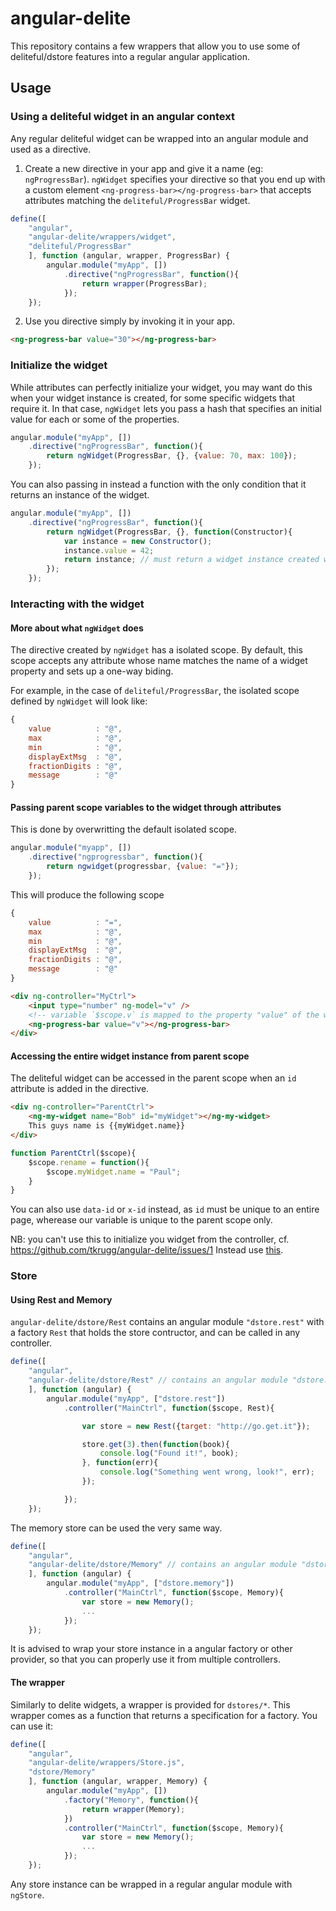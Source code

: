 <!-- TODO: mention something on on-click type of attributes -->

# angular-delite

This repository contains a few wrappers that allow you to use some 
of deliteful/dstore features into a regular angular application.

## Usage

### Using a deliteful widget in an angular context

Any regular deliteful widget can be wrapped into an angular module and used as
a directive. 

1. Create a new directive in your app and give it a name (eg: `ngProgressBar`).
`ngWidget` specifies your directive so that you end up with a custom element `<ng-progress-bar></ng-progress-bar>`
that accepts attributes matching the `deliteful/ProgressBar` widget.
```js
define([
	"angular",
	"angular-delite/wrappers/widget",
	"deliteful/ProgressBar"
	], function (angular, wrapper, ProgressBar) {
		angular.module("myApp", [])
			.directive("ngProgressBar", function(){
				return wrapper(ProgressBar);
			});
	});
```
2. Use you directive simply by invoking it in your app.
```html
<ng-progress-bar value="30"></ng-progress-bar>
```

<a id="init"></a>
### Initialize the widget
While attributes can perfectly initialize your widget, you may want do this when your widget instance is created, 
for some specific widgets that require it.
In that case, `ngWidget` lets you pass a hash that specifies an initial value for each or some of the properties.

```js
angular.module("myApp", [])
	.directive("ngProgressBar", function(){
		return ngWidget(ProgressBar, {}, {value: 70, max: 100});
	});
```

You can also passing in instead a function with the only condition that it returns an instance of the widget.

```js
angular.module("myApp", [])
	.directive("ngProgressBar", function(){
		return ngWidget(ProgressBar, {}, function(Constructor){
			var instance = new Constructor();
			instance.value = 42;
			return instance; // must return a widget instance created with Constructor
		});
	});
```


### Interacting with the widget

#### More about what `ngWidget` does

The directive created by `ngWidget` has a isolated scope. By default, this scope accepts any attribute whose name
matches the name of a widget property and sets up a one-way biding.

For example, in the case of `deliteful/ProgressBar`, the isolated scope defined by `ngWidget` will look like:
```js
{
	value          : "@",
	max            : "@",
	min            : "@",
	displayExtMsg  : "@",
	fractionDigits : "@",
	message        : "@"
}
```

#### Passing parent scope variables to the widget through attributes
This is done by overwritting the default isolated scope.

```js
angular.module("myapp", [])
	.directive("ngprogressbar", function(){
		return ngwidget(progressbar, {value: "="});
	});
```

This will produce the following scope 

```js
{
	value          : "=",
	max            : "@",
	min            : "@",
	displayExtMsg  : "@",
	fractionDigits : "@",
	message        : "@"
}
```

```html
<div ng-controller="MyCtrl">
	<input type="number" ng-model="v" />
	<!-- variable `$scope.v` is mapped to the property "value" of the widget -->
	<ng-progress-bar value="v"></ng-progress-bar>
</div>
```

#### Accessing the entire widget instance from parent scope
The deliteful widget can be accessed in the parent scope when an `id` attribute is added in the directive.

```html
<div ng-controller="ParentCtrl">
	<ng-my-widget name="Bob" id="myWidget"></ng-my-widget>
	This guys name is {{myWidget.name}}
</div>
```

```js
function ParentCtrl($scope){
	$scope.rename = function(){
		$scope.myWidget.name = "Paul";
	}
}
```

You can also use `data-id` or `x-id` instead, as `id` must be unique to an entire page, 
wherease our variable is unique to the parent scope only.

NB: you can't use this to initialize you widget from the controller, cf. https://github.com/tkrugg/angular-delite/issues/1
Instead use [this](#init).

### Store

#### Using Rest and Memory
`angular-delite/dstore/Rest` contains an angular module `"dstore.rest"` with a 
factory `Rest` that holds the store contructor, and can be called in any controller.

```js
define([
	"angular",
	"angular-delite/dstore/Rest" // contains an angular module "dstore.rest"
	], function (angular) {
		angular.module("myApp", ["dstore.rest"])
			.controller("MainCtrl", function($scope, Rest){

				var store = new Rest({target: "http://go.get.it"});

				store.get(3).then(function(book){
					console.log("Found it!", book);
				}, function(err){
					console.log("Something went wrong, look!", err);
				});

			});
	});
```

The memory store can be used the very same way.

```js
define([
	"angular",
	"angular-delite/dstore/Memory" // contains an angular module "dstore.memory"
	], function (angular) {
		angular.module("myApp", ["dstore.memory"])
			.controller("MainCtrl", function($scope, Memory){
				var store = new Memory();
				...
			});
	});
```

It is advised to wrap your store instance in a angular factory or other provider, so that you 
can properly use it from multiple controllers.

#### The wrapper
Similarly to delite widgets, a wrapper is provided for `dstores/*`. 
This wrapper comes as a function that returns a specification for a factory.
You can use it:

```js
define([
	"angular",
	"angular-delite/wrappers/Store.js",
	"dstore/Memory"
	], function (angular, wrapper, Memory) {
		angular.module("myApp", [])
			.factory("Memory", function(){
				return wrapper(Memory);
			})
			.controller("MainCtrl", function($scope, Memory){
				var store = new Memory();
				...
			});
	});
```

Any store instance can be wrapped in a regular angular module with `ngStore`.

